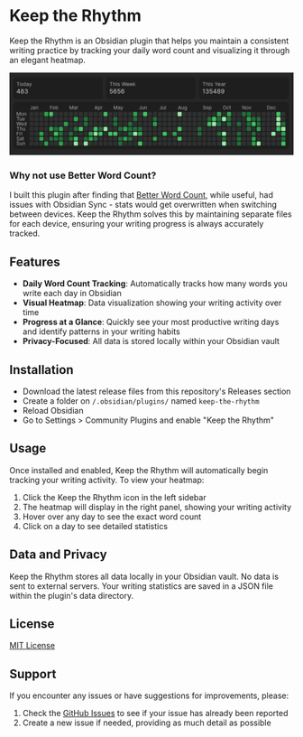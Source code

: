 # Keep the Rhythm

Keep the Rhythm is an Obsidian plugin that helps you maintain a consistent writing practice by tracking your daily word count and visualizing it through an elegant heatmap.

![plugin-heatmap](docs/image.png)

### Why not use Better Word Count?

I built this plugin after finding that [Better Word Count](https://github.com/lukeleppan/better-word-count/), while useful, had issues with Obsidian Sync - stats would get overwritten when switching between devices.
Keep the Rhythm solves this by maintaining separate files for each device, ensuring your writing progress is always accurately tracked.

## Features

- **Daily Word Count Tracking**: Automatically tracks how many words you write each day in Obsidian
- **Visual Heatmap**: Data visualization showing your writing activity over time
- **Progress at a Glance**: Quickly see your most productive writing days and identify patterns in your writing habits
- **Privacy-Focused**: All data is stored locally within your Obsidian vault

## Installation

- Download the latest release files from this repository's Releases section
- Create a folder on `/.obsidian/plugins/` named `keep-the-rhythm`
- Reload Obsidian
- Go to Settings > Community Plugins and enable "Keep the Rhythm"

## Usage

Once installed and enabled, Keep the Rhythm will automatically begin tracking your writing activity. To view your heatmap:

1. Click the Keep the Rhythm icon in the left sidebar
2. The heatmap will display in the right panel, showing your writing activity
3. Hover over any day to see the exact word count
4. Click on a day to see detailed statistics

## Data and Privacy

Keep the Rhythm stores all data locally in your Obsidian vault. No data is sent to external servers. Your writing statistics are saved in a JSON file within the plugin's data directory.

## License

[MIT License](LICENSE)

## Support

If you encounter any issues or have suggestions for improvements, please:

1. Check the [GitHub Issues](https://github.com/yourusername/keep-the-rhythm/issues) to see if your issue has already been reported
2. Create a new issue if needed, providing as much detail as possible
